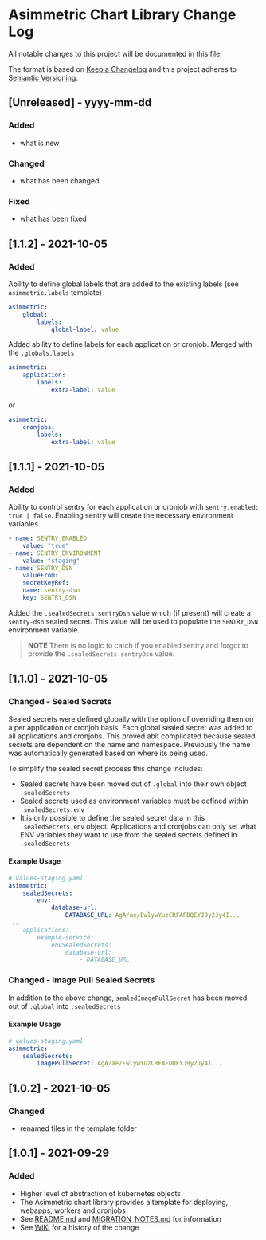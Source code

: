 # Asimmetric Chart Library Change Log

All notable changes to this project will be documented in this file.

The format is based on [Keep a Changelog](http://keepachangelog.com/) and this project adheres to [Semantic Versioning](http://semver.org/).

## [Unreleased] - yyyy-mm-dd

### Added

- what is new

### Changed

- what has been changed

### Fixed

- what has been fixed

## [1.1.2] - 2021-10-05

### Added

Ability to define global labels that are added to the existing labels (see `asimmetric.labels` template)

```yaml
asimmetric:
    global:
        labels:
            global-label: value
```

Added ability to define labels for each application or cronjob. Merged with the `.globals.labels`

```yaml
asimmetric:
    application:
        labels:
            extra-label: value
```

or

```yaml
asimmetric:
    cronjobs:
        labels:
            extra-label: value
```

## [1.1.1] - 2021-10-05

### Added

Ability to control sentry for each application or cronjob with `sentry.enabled: true | false`. Enabling sentry will create the necessary environment variables.

```yaml
- name: SENTRY_ENABLED
    value: "true"
- name: SENTRY_ENVIRONMENT
    value: "staging"
- name: SENTRY_DSN
    valueFrom:
    secretKeyRef:
    name: sentry-dsn
    key: SENTRY_DSN
```

Added the `.sealedSecrets.sentryDsn` value which (if present) will create a `sentry-dsn` sealed secret. This value will be used to populate the `SENTRY_DSN` environment variable.

> **__NOTE__** There is no logic to catch if you enabled sentry and forgot to provide the `.sealedSecrets.sentryDsn` value.

## [1.1.0] - 2021-10-05

### Changed - Sealed Secrets

Sealed secrets were defined globally with the option of overriding them on a per application or cronjob basis. Each global sealed secret was added to all applications and cronjobs. This proved abit complicated because sealed secrets are dependent on the name and namespace. Previously the name was automatically generated based on where its being used.

To simplify the sealed secret process this change includes:

- Sealed secrets have been moved out of `.global` into their own object `.sealedSecrets`
- Sealed secrets used as environment variables must be defined within `.sealedSecrets.env`
- It is only possible to define the sealed secret data in this `.sealedSecrets.env` object. Applications and cronjobs can only set what ENV variables they want to use from the sealed secrets defined in `.sealedSecrets`

#### Example Usage

```yaml
# values-staging.yaml
asimmetric:
    sealedSecrets:
        env:
            database-url:
                DATABASE_URL: AgA/ae/EwlywYuzCRFAFDQEYJ9y2Jy4I...
...
    applications:
        example-service:
            envSealedSecrets:
                database-url:
                    - DATABASE_URL
```

### Changed - Image Pull Sealed Secrets

In addition to the above change, `sealedImagePullSecret` has been moved out of `.global` into `.sealedSecrets`

#### Example Usage

```yaml
# values-staging.yaml
asimmetric:
    sealedSecrets:
        imagePullSecret: AgA/ae/EwlywYuzCRFAFDQEYJ9y2Jy4I...
```

## [1.0.2] - 2021-10-05

### Changed

- renamed files in the template folder

## [1.0.1] - 2021-09-29

### Added

- Higher level of abstraction of kubernetes objects
- The Asimmetric chart library provides a template for deploying, webapps, workers and cronjobs
- See [README.md](https://github.com/Asimmetric/chart-library/blob/main/charts/asimmetric/README.md) and [MIGRATION_NOTES.md](https://github.com/Asimmetric/chart-library/blob/main/MIGRATION_NOTES.md) for information
- See [WiKi](https://github.com/Asimmetric/onboarding/wiki/Chart-Library) for a history of the change
